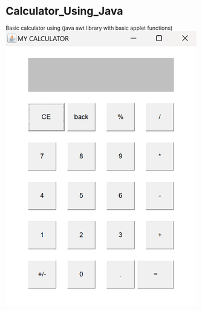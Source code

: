 # Calculator_Using_Java
Basic calculator using (java awt library with basic applet functions)
![Project Image](calc.png)
